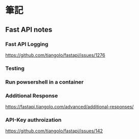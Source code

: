 # 筆記

## Fast API notes

### Fast API Logging
https://github.com/tiangolo/fastapi/issues/1276

### Testing

### Run powsershell in a container

### Additional Response
https://fastapi.tiangolo.com/advanced/additional-responses/

### API-Key authroization
https://github.com/tiangolo/fastapi/issues/142




